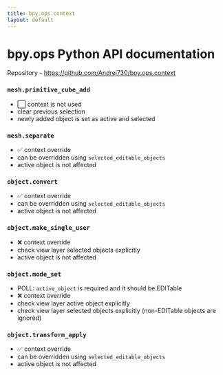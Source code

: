 ```yaml
---
title: bpy.ops.context
layout: default
---
```


# bpy.ops Python API documentation

Repository - <https://github.com/Andrej730/bpy.ops.context>

<h3 id="mesh.primitive_cube_add"><code>mesh.primitive_cube_add</code></h3>

* ⬜ context is not used
* clear previous selection
* newly added object is set as active and selected

<h3 id="mesh.separate"><code>mesh.separate</code></h3>

* ✅ context override
* can be overridden using `selected_editable_objects`
* active object is not affected

<h3 id="object.convert"><code>object.convert</code></h3>

* ✅ context override
* can be overridden using `selected_editable_objects`
* active object is not affected

<h3 id="object.make_single_user"><code>object.make_single_user</code></h3>

* ❌ context override
* check view layer selected objects explicitly
* active object is not affected

<h3 id="object.mode_set"><code>object.mode_set</code></h3>

* POLL: `active_object` is required and it should be EDITable
* ❌ context override
* check view layer active object explicitly
* check view layer selected objects explicitly (non-EDITable objects are ignored)

<h3 id="object.transform_apply"><code>object.transform_apply</code></h3>

* ✅ context override
* can be overridden using `selected_editable_objects`
* active object is not affected
